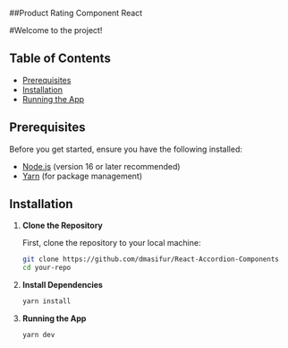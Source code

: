 ##Product Rating Component React

#Welcome to the project!

## Table of Contents

- [Prerequisites](#prerequisites)
- [Installation](#installation)
- [Running the App](#running-the-app)

## Prerequisites

Before you get started, ensure you have the following installed:

- [Node.js](https://nodejs.org/) (version 16 or later recommended)
- [Yarn](https://yarnpkg.com/) (for package management)

## Installation

1. **Clone the Repository**

   First, clone the repository to your local machine:

   ```bash
   git clone https://github.com/dmasifur/React-Accordion-Components
   cd your-repo

   ```

2. **Install Dependencies**

   ```bash
   yarn install

   ```
3. **Running the App**
   ```bash
   yarn dev
   
   ```
